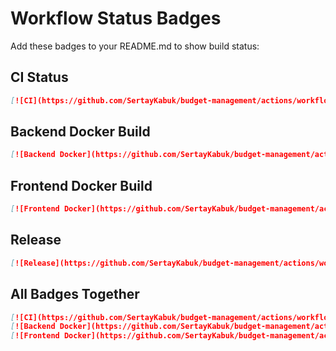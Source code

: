 # Workflow Status Badges

Add these badges to your README.md to show build status:

## CI Status
```markdown
[![CI](https://github.com/SertayKabuk/budget-management/actions/workflows/ci.yml/badge.svg)](https://github.com/SertayKabuk/budget-management/actions/workflows/ci.yml)
```

## Backend Docker Build
```markdown
[![Backend Docker](https://github.com/SertayKabuk/budget-management/actions/workflows/backend-docker.yml/badge.svg)](https://github.com/SertayKabuk/budget-management/actions/workflows/backend-docker.yml)
```

## Frontend Docker Build
```markdown
[![Frontend Docker](https://github.com/SertayKabuk/budget-management/actions/workflows/frontend-docker.yml/badge.svg)](https://github.com/SertayKabuk/budget-management/actions/workflows/frontend-docker.yml)
```

## Release
```markdown
[![Release](https://github.com/SertayKabuk/budget-management/actions/workflows/release.yml/badge.svg)](https://github.com/SertayKabuk/budget-management/actions/workflows/release.yml)
```

## All Badges Together

```markdown
[![CI](https://github.com/SertayKabuk/budget-management/actions/workflows/ci.yml/badge.svg)](https://github.com/SertayKabuk/budget-management/actions/workflows/ci.yml)
[![Backend Docker](https://github.com/SertayKabuk/budget-management/actions/workflows/backend-docker.yml/badge.svg)](https://github.com/SertayKabuk/budget-management/actions/workflows/backend-docker.yml)
[![Frontend Docker](https://github.com/SertayKabuk/budget-management/actions/workflows/frontend-docker.yml/badge.svg)](https://github.com/SertayKabuk/budget-management/actions/workflows/frontend-docker.yml)
```